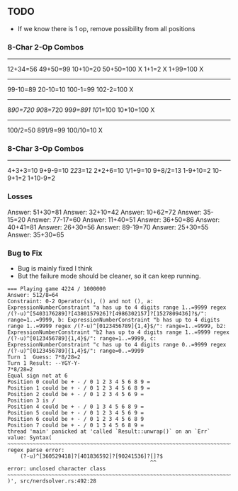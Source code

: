## TODO
* If we know there is 1 op, remove possibility from all positions

### 8-Char 2-Op Combos
--------
12+34=56
49+50=99
10+10=20
50+50=100 X
1+1=2     X
1+99=100  X

--------
99-10=89
20-10=10
100-1=99
102-2=100 X

--------
8*90=720
90*8=720
99*9=891
10*1=100
10*10=100 X

--------
100/2=50
891/9=99
100/10=10 X

### 8-Char 3-Op Combos
--------
4+3+3=10
9+9-9=10
2*2*3=12
2*2+6=10
1/1+9=10
9+8/2=13
1-9+10=2
10-9+1=2
1+10-9=2

### Losses
Answer: 51+30=81
Answer: 32+10=42
Answer: 10+62=72
Answer: 35-15=20
Answer: 77-17=60
Answer: 11+40=51
Answer: 36+50=86
Answer: 40+41=81
Answer: 26+30=56
Answer: 89-19=70
Answer: 25+30=55
Answer: 35+30=65

### Bug to Fix
* Bug is mainly fixed I think
* But the failure mode should be cleaner, so it can keep running.

```
=== Playing game 4224 / 1000000
Answer: 512/8=64
Constraint: 0-2 Operator(s), () and not (), a: ExpressionNumberConstraint "a has up to 4 digits range 1..=9999 regex /(?-u)^[5403176289]?[4380157926]?[4986302157]?[1527809436]?$/": range=1..=9999, b: ExpressionNumberConstraint "b has up to 4 digits range 1..=9999 regex /(?-u)^[0123456789]{1,4}$/": range=1..=9999, b2: ExpressionNumberConstraint "b2 has up to 4 digits range 1..=9999 regex /(?-u)^[0123456789]{1,4}$/": range=1..=9999, c: ExpressionNumberConstraint "c has up to 4 digits range 0..=9999 regex /(?-u)^[0123456789]{1,4}$/": range=0..=9999
Turn 1  Guess: 7*8/28=2
Turn 1 Result: --YGY-Y-
7*8/28=2
Equal sign not at 6
Position 0 could be + - / 0 1 2 3 4 5 6 8 9 =
Position 1 could be + - / 0 1 2 3 4 5 6 8 9 =
Position 2 could be + - / 0 1 2 3 4 5 6 9 =
Position 3 is /
Position 4 could be + - / 0 1 3 4 5 6 8 9 =
Position 5 could be + - / 0 1 2 3 4 5 6 9 =
Position 6 could be + - / 0 1 2 3 4 5 6 8 9
Position 7 could be + - / 0 1 3 4 5 6 8 9 =
thread 'main' panicked at 'called `Result::unwrap()` on an `Err` value: Syntax(
~~~~~~~~~~~~~~~~~~~~~~~~~~~~~~~~~~~~~~~~~~~~~~~~~~~~~~~~~~~~~~~~~~~~~~~~~~~~~~~
regex parse error:
    (?-u)^[360529418]?[401836592]?[90241536]?[]?$
                                             ^^
error: unclosed character class
~~~~~~~~~~~~~~~~~~~~~~~~~~~~~~~~~~~~~~~~~~~~~~~~~~~~~~~~~~~~~~~~~~~~~~~~~~~~~~~
)', src/nerdsolver.rs:492:28
```
